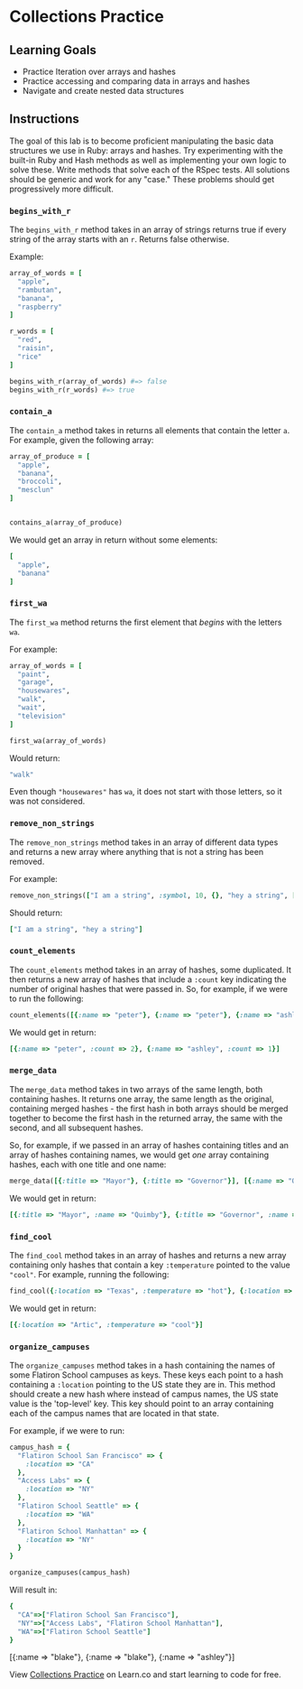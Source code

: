 # Collections Practice

## Learning Goals

- Practice Iteration over arrays and hashes
- Practice accessing and comparing data in arrays and hashes
- Navigate and create nested data structures

## Instructions

The goal of this lab is to become proficient manipulating the basic data
structures we use in Ruby: arrays and hashes.  Try experimenting with the
built-in Ruby and Hash methods as well as implementing your own logic to solve
these. Write methods that solve each of the RSpec tests. All solutions should be
generic and work for any "case." These problems should get progressively more
difficult.

### `begins_with_r`

The `begins_with_r` method takes in an array of strings returns true if every
string of the array starts with an `r`. Returns false otherwise.

Example:

```ruby
array_of_words = [
  "apple",
  "rambutan",
  "banana",
  "raspberry"
]

r_words = [
  "red",
  "raisin",
  "rice"
]

begins_with_r(array_of_words) #=> false
begins_with_r(r_words) #=> true
```

### `contain_a`

The `contain_a` method takes in returns all elements that contain the letter
`a`. For example, given the following array:

```ruby
array_of_produce = [
  "apple",
  "banana",
  "broccoli",
  "mesclun"
]


contains_a(array_of_produce)
```

We would get an array in return without some elements:

```ruby
[
  "apple",
  "banana"
]
```

### `first_wa`

The `first_wa` method returns the first element that _begins_ with the letters `wa`.

For example:

```ruby
array_of_words = [
  "paint",
  "garage",
  "housewares",
  "walk",
  "wait",
  "television"
]

first_wa(array_of_words)
```

Would return:

```ruby
"walk"
```

Even though `"housewares"` has `wa`, it does not start with those letters, so it
was not considered.

### `remove_non_strings`

The `remove_non_strings` method takes in an array of different data types and
returns a new array where anything that is not a string has been removed.

For example:

```ruby
remove_non_strings(["I am a string", :symbol, 10, {}, "hey a string", []])
```

Should return:

```ruby
["I am a string", "hey a string"]
```

### `count_elements`

The `count_elements` method takes in an array of hashes, some duplicated. It then returns
a new array of hashes that include a `:count` key indicating the number
of original hashes that were passed in. So, for example, if we were to
run the following:

```ruby
count_elements([{:name => "peter"}, {:name => "peter"}, {:name => "ashley"}])
```

We would get in return:

```ruby
[{:name => "peter", :count => 2}, {:name => "ashley", :count => 1}]
```

### `merge_data`

The `merge_data` method takes in two arrays of the same length, both containing
hashes. It returns one array, the same length as the original, containing merged
hashes - the first hash in both arrays should be merged together to become the
first hash in the returned array, the same with the second, and all subsequent
hashes.

So, for example, if we passed in an array of hashes containing titles and an
array of hashes containing names, we would get _one_ array containing hashes,
each with one title and one name:

```ruby
merge_data([{:title => "Mayor"}, {:title => "Governor"}], [{:name => "Quimby"}, {:name => "Bailey"}])
```

We would get in return:

```ruby
[{:title => "Mayor", :name => "Quimby"}, {:title => "Governor", :name => "Bailey"}]
```

### `find_cool`

The `find_cool` method takes in an array of hashes and returns a new array containing only
hashes that contain a key `:temperature` pointed to the value `"cool"`. For example, running
the following:

```ruby
find_cool({:location => "Texas", :temperature => "hot"}, {:location => "Artic", :temperature => "cool"}, {:location => "New York", :temperature => "temperate"})
```

We would get in return:

```ruby
[{:location => "Artic", :temperature => "cool"}]
```

### `organize_campuses`

The `organize_campuses` method takes in a hash containing the names of some
Flatiron School campuses as keys. These keys each point to a hash containing a
`:location` pointing to the US state they are in. This method should create a
new hash where instead of campus names, the US state value is the 'top-level'
key. This key should point to an array containing each of the campus names that
are located in that state.

For example, if we were to run:

```ruby
campus_hash = {
  "Flatiron School San Francisco" => {
    :location => "CA"
  },
  "Access Labs" => {
    :location => "NY"
  },
  "Flatiron School Seattle" => {
    :location => "WA"
  },
  "Flatiron School Manhattan" => {
    :location => "NY"
  }
}

organize_campuses(campus_hash)
```

Will result in:

```ruby
{
  "CA"=>["Flatiron School San Francisco"],
  "NY"=>["Access Labs", "Flatiron School Manhattan"],
  "WA"=>["Flatiron School Seattle"]
}
```


[{:name => "blake"}, {:name => "blake"}, {:name => "ashley"}]


<p data-visibility='hidden'>View <a href='https://learn.co/lessons/collections_practice_vol_2' title='Collections Practice'>Collections Practice</a> on Learn.co and start learning to code for free.</p>

